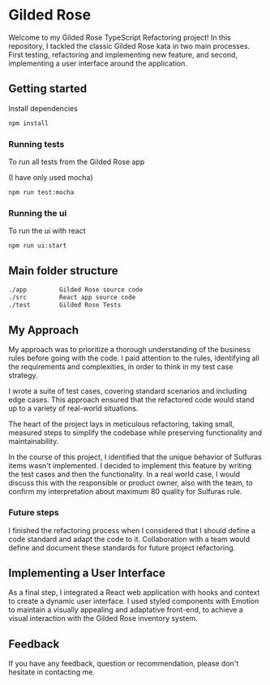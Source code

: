 # Gilded Rose

Welcome to my Gilded Rose TypeScript Refactoring project!
In this repository, I tackled the classic Gilded Rose kata in two main processes. First testing, refactoring and implementing new feature, and second, implementing a user interface around the application.

## Getting started

Install dependencies

```sh
npm install
```

### Running tests

To run all tests from the Gilded Rose app

(I have only used mocha)

```sh
npm run test:mocha
```

### Running the ui

To run the ui with react

```sh
npm run ui:start
```

## Main folder structure
```sh
./app         Gilded Rose source code
./src         React app source code
./test        Gilded Rose Tests
```

## My Approach

My approach was to prioritize a thorough understanding of the business rules before going with the code. I paid attention to the rules, identifying all the requirements and complexities, in order to think in my test case strategy.

I wrote a suite of test cases, covering standard scenarios and including edge cases. This approach ensured that the refactored code would stand up to a variety of real-world situations.

The heart of the project lays in meticulous refactoring, taking small, measured steps to simplify the codebase while preserving functionality and maintainability.

In the course of this project, I identified that the unique behavior of Sulfuras items wasn't implemented. I decided to implement this feature by writing the test cases and then the functionality.
In a real world case, I would discuss this with the responsible or product owner, also with the team, to confirm my interpretation about maximum 80 quality for Sulfuras rule.

### Future steps

I finished the refactoring process when I considered that I should define a code standard and adapt the code to it. Collaboration with a team would define and document these standards for future project refactoring.

## Implementing a User Interface

As a final step, I integrated a React web application with hooks and context to create a dynamic user interface. I used styled components with Emotion to maintain a visually appealing and adaptative front-end, to achieve a visual interaction with the Gilded Rose inventory system.

## Feedback

If you have any feedback, question or recommendation, please don't hesitate in contacting me.
